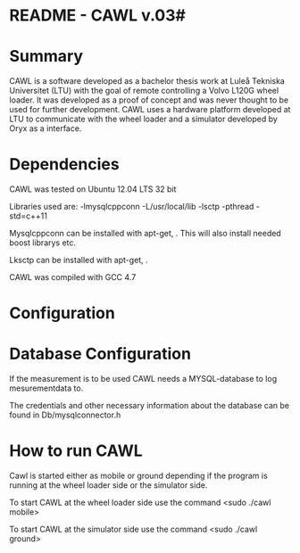 # README - CAWL v.03#
 
# Summary #

CAWL is a software developed as a bachelor thesis work at Luleå Tekniska Universitet (LTU) with the goal of remote controlling a Volvo L120G wheel loader. It was developed as a proof of concept and was never thought to be used for further development. CAWL uses a hardware platform developed at LTU to communicate with the wheel loader and a simulator developed by Oryx as a interface.


# Dependencies #

CAWL was tested on Ubuntu 12.04 LTS 32 bit

Libraries used are:
-lmysqlcppconn
-L/usr/local/lib -lsctp 
-pthread
-std=c++11

Mysqlcppconn can be installed with apt-get, <sudo apt-get install  libmysqlcppconn-dev>. This will also install needed boost librarys etc.

Lksctp can be installed with apt-get, <sudo apt-get install libsctp-dev lksctp-tools>.

CAWL was compiled with GCC 4.7


# Configuration #



# Database Configuration #

If the measurement is to be used CAWL needs a MYSQL-database to log mesurementdata to.

The credentials and other necessary information about the database can be found in Db/mysqlconnector.h


# How to run CAWL #

Cawl is started either as mobile or ground depending if the program is running at the wheel loader side or the simulator side.

To start CAWL at the wheel loader side use the command <sudo ./cawl mobile>

To start CAWL at the simulator side use the command <sudo ./cawl ground>